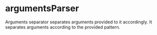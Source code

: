 # argumentsParser
Arguments separator separates arguments provided to it accordingly. It separates arguments according to the provided pattern.  

